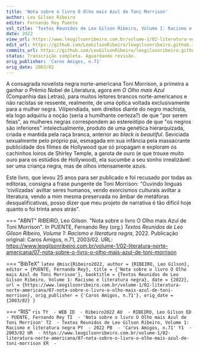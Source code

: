 ```yaml
---
title: 'Nota sobre o livro O Olho mais Azul de Toni Morrison'
author: Leo Gilson Ribeiro
editor: Fernando Rey Puente
vol_title: 'Textos Reunidos de Leo Gilson Ribeiro, Volume I: Racismo e literatura negra'
date: 2022
view_url: https://www.leogilsonribeiro.com.br/volume-1/02-literatura-norte-americana/07-nota-sobre-o-livro-o-olho-mais-azul-de-toni-morrison
edit_url: https://github.com/LeoGilsonRibeiro/leogilsonribeiro.github.io/edit/main//docs/markdown/volume-1/02-literatura-norte-americana/07-nota-sobre-o-livro-o-olho-mais-azul-de-toni-morrison.md
commits_url: https://github.com/LeoGilsonRibeiro/leogilsonribeiro.github.io/commits/main/docs/markdown/volume-1/02-literatura-norte-americana/07-nota-sobre-o-livro-o-olho-mais-azul-de-toni-morrison.md
status: Transcrição completa. Aguardando revisão.
orig_publisher: 'Caros Amigos, n.71'
orig_date: 2003/02
---
```


A consagrada novelista negra norte-americana Toni Morrison, a primeira a ganhar o Prêmio Nobel de Literatura, agora em *O Olho mais Azul* (Companhia das Letras), para muitos leitores brancos norte-americanos e não racistas se ressente, realmente, de uma óptica voltada exclusivamente para a mulher negra. Vilipendiada, sem direitos diante do negro machista, ela logo adquiriu a noção (seria a humilhante certeza?) de que "por serem feias", as mulheres negras correspondem ao estereótipo de que "os negros são inferiores" intelectualmente, produto de uma genética hierarquizada, criada e mantida pela raça branca, anterior ao *black is beautiful*. Seviciada sexualmente pelo próprio pai, esmagada em sua infância pela massacrante publicidade dos filmes de Hollywood que só propagam e exploram os cachinhos loiros de Shirley Temple, a garota de ouro (e que trouxe muito ouro para os estúdios de Hollywood), ela sucumbe a seu sonho irrealizável: ser uma criança negra, mas de olhos intensamente azuis.

Este livro, que levou 25 anos para ser publicado e foi recusado por todas as editoras, consigna a frase pungente de Toni Morrison: "Ouvindo línguas 'civilizadas' aviltar seres humanos, vendo exorcismos culturais aviltar a literatura, vendo a mim mesma preservada no âmbar de metáforas desqualificativas, posso dizer que meu projeto de narrativa é tão difícil hoje quanto o foi trinta anos atrás".


=== "ABNT"
    RIBEIRO, Leo Gilson. "Nota sobre o livro O Olho mais Azul de Toni Morrison". In PUENTE, Fernando Rey (org.) <em>Textos Reunidos de Leo Gilson Ribeiro, Volume 1: Racismo e literatura negra</em>, 2022. Publicação original: Caros Amigos, n.71, 2003/02. URL: <a href="stable_url">https://www.leogilsonribeiro.com.br/volume-1/02-literatura-norte-americana/07-nota-sobre-o-livro-o-olho-mais-azul-de-toni-morrison</a>

=== "BibTeX"
    ```latex
    @misc{Ribeiro2022,
    author = {RIBEIRO, Leo Gilson},
    editor = {PUENTE, Fernando Rey},
    title = {'Nota sobre o livro O Olho mais Azul de Toni Morrison'},
    booktitle = {Textos Reunidos de Leo Gilson Ribeiro, Volume 1: Racismo e literatura negra},
    date = {2022},
    url = {https://www.leogilsonribeiro.com.br/volume-1/02-literatura-norte-americana/07-nota-sobre-o-livro-o-olho-mais-azul-de-toni-morrison},
    orig_publisher = {'Caros Amigos, n.71'},
    orig_date = {2003/02}
    }
    ```

=== "RIS"
    ```ris
    TY  - WEB
    ID  - Ribeiro2022
    AU  - RIBEIRO, Leo Gilson
    ED  - PUENTE, Fernando Rey
    TI  - 'Nota sobre o livro O Olho mais Azul de Toni Morrison'
    T2  - Textos Reunidos de Leo Gilson Ribeiro, Volume 1: Racismo e literatura negra
    PY  - 2022
    PB  - 'Caros Amigos, n.71'
    Y1  - 2003/02
    UR  - https://www.leogilsonribeiro.com.br/volume-1/02-literatura-norte-americana/07-nota-sobre-o-livro-o-olho-mais-azul-de-toni-morrison
    ER  - 
    ```
